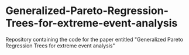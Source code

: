 # Generalized-Pareto-Regression-Trees-for-extreme-event-analysis
Repository containing the code for the paper entitled "Generalized Pareto Regression Trees for extreme event analysis"

